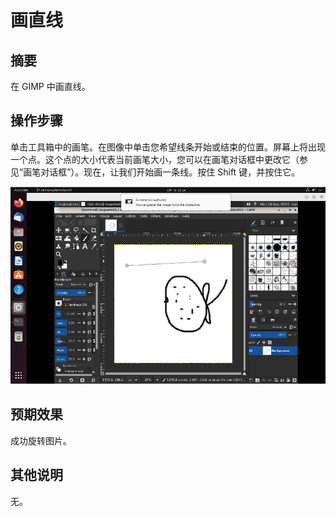 # 画直线

## 摘要

在 GIMP 中画直线。

## 操作步骤

单击工具箱中的画笔。在图像中单击您希望线条开始或结束的位置。屏幕上将出现一个点。这个点的大小代表当前画笔大小，您可以在画笔对话框中更改它（参见“画笔对话框”）。现在，让我们开始画一条线。按住 Shift 键，并按住它。

![画直线-1](./img/画直线-1.png)

## 预期效果

成功旋转图片。

## 其他说明

无。
